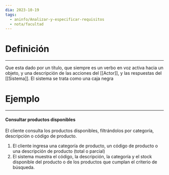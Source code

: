 ```yaml
---
dia: 2023-10-19
tags:
  - aninfo/Analizar-y-especificar-requisitos
  - nota/facultad
---
```

# Definición
---
Que esta dado por un título, que siempre es un verbo en voz activa hacia un objeto, y una descripción de las acciones del [[Actor]], y las respuestas del [[Sistema]]. El sistema se trata como una caja negra

# Ejemplo
---
#### Consultar productos disponibles
El cliente consulta los productos disponibles, filtrándolos por categoría, descripción o código de producto.
1. El cliente ingresa una categoría de producto, un código de producto o una descripción de producto (total o parcial)
2. El sistema muestra el código, la descripción, la categoría y el stock disponible del producto o de los productos que cumplan el criterio de búsqueda.
